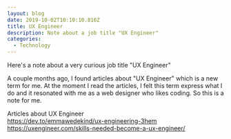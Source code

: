 ```yaml
---
layout: blog
date: 2019-10-02T10:10:10.816Z
title: UX Engineer
description: Note about a job title "UX Engineer"
categories:
  - Technology
---
```

Here's a note about a very curious job title "UX Engineer"

A couple months ago, I found articles about "UX Engineer" which is a new term for me. At the moment I read the articles, I felt this term express what I do and it resonated with me as a web designer who likes coding. So this is a note for me.

Articles about UX Engineer\
<a href="https://dev.to/emmawedekind/ux-engineering-3hem" target="_blank" rel="noopener noreferrer">https://dev.to/emmawedekind/ux-engineering-3hem</a>
<a href="https://uxengineer.com/skills-needed-become-a-ux-engineer/" target="_blank" rel="noopener noreferrer">https://uxengineer.com/skills-needed-become-a-ux-engineer/</a>
